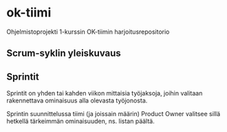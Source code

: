 # ok-tiimi
Ohjelmistoprojekti 1-kurssin OK-tiimin harjoitusrepositorio

## Scrum-syklin yleiskuvaus


## Sprintit
Sprintit on yhden tai kahden viikon mittaisia työjaksoja, joihin valitaan rakennettava ominaisuus alla olevasta työjonosta.

Sprintin suunnittelussa tiimi (ja joissain määrin) Product Owner valitsee sillä hetkellä tärkeimmän ominaisuuden, ns. listan päältä.